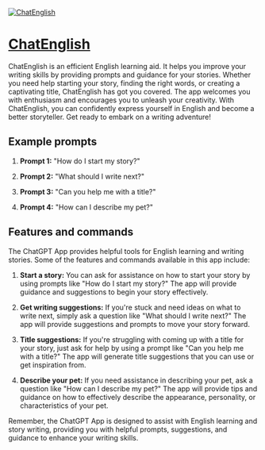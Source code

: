 [![ChatEnglish](https://files.oaiusercontent.com/file-oqaRgylMeG8CbViaadpC2Yrz?se=2123-10-17T02%3A44%3A39Z&sp=r&sv=2021-08-06&sr=b&rscc=max-age%3D31536000%2C%20immutable&rscd=attachment%3B%20filename%3Ded21a9b9-96a4-4bd5-a2e4-5e721fce63c8.png&sig=UOG6jCRQnzbGYbUI92EIOAK29CMaHiZll0XwpFHeLP0%3D)](https://chat.openai.com/g/g-6lpFSjYBY-chatenglish)

# [ChatEnglish](https://chat.openai.com/g/g-6lpFSjYBY-chatenglish)

ChatEnglish is an efficient English learning aid. It helps you improve your writing skills by providing prompts and guidance for your stories. Whether you need help starting your story, finding the right words, or creating a captivating title, ChatEnglish has got you covered. The app welcomes you with enthusiasm and encourages you to unleash your creativity. With ChatEnglish, you can confidently express yourself in English and become a better storyteller. Get ready to embark on a writing adventure!

## Example prompts

1. **Prompt 1:** "How do I start my story?"

2. **Prompt 2:** "What should I write next?"

3. **Prompt 3:** "Can you help me with a title?"

4. **Prompt 4:** "How can I describe my pet?"

## Features and commands

The ChatGPT App provides helpful tools for English learning and writing stories. Some of the features and commands available in this app include:

1. **Start a story:** You can ask for assistance on how to start your story by using prompts like "How do I start my story?" The app will provide guidance and suggestions to begin your story effectively.

2. **Get writing suggestions:** If you're stuck and need ideas on what to write next, simply ask a question like "What should I write next?" The app will provide suggestions and prompts to move your story forward.

3. **Title suggestions:** If you're struggling with coming up with a title for your story, just ask for help by using a prompt like "Can you help me with a title?" The app will generate title suggestions that you can use or get inspiration from.

4. **Describe your pet:** If you need assistance in describing your pet, ask a question like "How can I describe my pet?" The app will provide tips and guidance on how to effectively describe the appearance, personality, or characteristics of your pet.

Remember, the ChatGPT App is designed to assist with English learning and story writing, providing you with helpful prompts, suggestions, and guidance to enhance your writing skills.